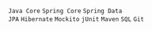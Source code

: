 <code>Java Core</code>
<code>Spring Core</code>
<code>Spring Data JPA</code>
<code>Hibernate</code>
<code>Mockito</code>
<code>jUnit</code>
<code>Maven</code>
<code>SQL</code>
<code>Git</code>
